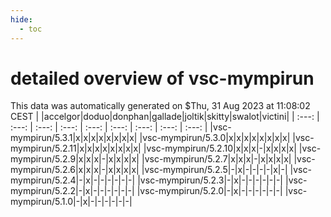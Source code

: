 ```yaml
---
hide:
  - toc
---
```


detailed overview of vsc-mympirun
=================================


This data was automatically generated on $Thu, 31 Aug 2023 at 11:08:02 CEST
| |accelgor|doduo|donphan|gallade|joltik|skitty|swalot|victini|
| :---: | :---: | :---: | :---: | :---: | :---: | :---: | :---: | :---: |
|vsc-mympirun/5.3.1|x|x|x|x|x|x|x|x|
|vsc-mympirun/5.3.0|x|x|x|x|x|x|x|x|
|vsc-mympirun/5.2.11|x|x|x|x|x|x|x|x|
|vsc-mympirun/5.2.10|x|x|x|-|x|x|x|x|
|vsc-mympirun/5.2.9|x|x|x|-|x|x|x|x|
|vsc-mympirun/5.2.7|x|x|x|-|x|x|x|x|
|vsc-mympirun/5.2.6|x|x|x|-|x|x|x|x|
|vsc-mympirun/5.2.5|-|x|-|-|-|-|x|-|
|vsc-mympirun/5.2.4|-|x|-|-|-|-|-|-|
|vsc-mympirun/5.2.3|-|x|-|-|-|-|-|-|
|vsc-mympirun/5.2.2|-|x|-|-|-|-|-|-|
|vsc-mympirun/5.2.0|-|x|-|-|-|-|-|-|
|vsc-mympirun/5.1.0|-|x|-|-|-|-|-|-|
